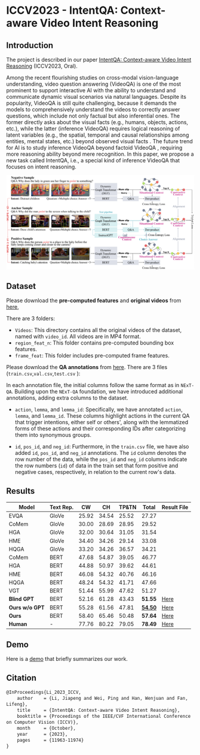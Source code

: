 # ICCV2023 - IntentQA: Context-aware Video Intent Reasoning

## **Introduction**

The project is described in our paper [IntentQA: Context-aware Video Intent Reasoning](https://openaccess.thecvf.com/content/ICCV2023/papers/Li_IntentQA_Context-aware_Video_Intent_Reasoning_ICCV_2023_paper.pdf) (ICCV2023, Oral).

Among the recent flourishing studies on cross-modal vision-language understanding, video question answering (VideoQA) is one of the most prominent to support interactive AI with the ability to understand and communicate dynamic visual scenarios via natural languages. Despite its popularity, VideoQA is still quite challenging, because it demands the models to comprehensively understand the videos to correctly answer questions, which include not only factual but also inferential ones. The former directly asks about the visual facts (e.g., humans, objects, actions, etc.), while the latter (inference VideoQA) requires logical reasoning of latent variables (e.g., the spatial, temporal and causal relationships among entities, mental states, etc.) beyond observed visual facts . The future trend for AI is to study inference VideoQA beyond factoid VideoQA , requiring more reasoning ability beyond mere recognition. In this paper, we propose a new task called IntentQA, i.e., a special kind of inference VideoQA that focuses on intent reasoning. 

![img](img/model.png)

## **Dataset**

Please download the **pre-computed features** and **original videos** from [here]([https://www.alipan.com/s/diEEWQc5rPq](https://drive.google.com/drive/folders/17xu7AGS1VZ8m9J4MeZEzH2515I9MiAPg?usp=drive_link)),

There are 3 folders:

- `Videos`: This directory contains all the original videos of the dataset, named with `video_id`. All videos are in MP4 format.
- `region_feat_n`: This folder contains pre-computed bounding box features.
- `frame_feat`: This folder includes pre-computed frame features.

Please download the **QA annotations** from [here](https://drive.google.com/drive/folders/1dtds2e3ddHQ5YyauwC3d1SiSe_K5F-Xa?usp=drive_link). There are 3 files (```train.csv```,```val.csv```,```test.csv``` ):

In each annotation file, the initial columns follow the same format as in `NExT-QA`. Building upon the `NExT-QA` foundation, we have introduced additional annotations, adding extra columns to the dataset. 

*  `action`, `lemma`, and `lemma_id`: Specifically, we have annotated `action`, `lemma`, and `lemma_id`. These columns highlight actions in the current QA that trigger intentions, either self or others', along with the lemmatized forms of these actions and their corresponding IDs after categorizing them into synonymous groups.

* `id`, `pos_id`, and `neg_id`: Furthermore, in the `train.csv` file, we have also added `id`, `pos_id`, and `neg_id` annotations. The `id` column denotes the row number of the data, while the `pos_id` and `neg_id` columns indicate the row numbers (`id`) of data in the train set that form positive and negative cases, respectively, in relation to the current row's data.

## **Results**

| Model            | Text Rep. | CW    | CH    | TP&TN | Total                                                        | Result File                                                  |
| ---------------- | --------- | ----- | ----- | ----- | ------------------------------------------------------------ | ------------------------------------------------------------ |
| EVQA             | GloVe     | 25.92 | 34.54 | 25.52 | 27.27                                                        |                                                              |
| CoMem            | GloVe     | 30.00 | 28.69 | 28.95 | 29.52                                                        |                                                              |
| HGA              | GloVe     | 32.00 | 30.64 | 31.05 | 31.54                                                        |                                                              |
| HME              | GloVe     | 34.40 | 34.26 | 29.14 | 33.08                                                        |                                                              |
| HQGA             | GloVe     | 33.20 | 34.26 | 36.57 | 34.21                                                        |                                                              |
| CoMem            | BERT      | 47.68 | 54.87 | 39.05 | 46.77                                                        |                                                              |
| HGA              | BERT      | 44.88 | 50.97 | 39.62 | 44.61                                                        |                                                              |
| HME              | BERT      | 46.08 | 54.32 | 40.76 | 46.16                                                        |                                                              |
| HQGA             | BERT      | 48.24 | 54.32 | 41.71 | 47.66                                                        |                                                              |
| VGT              | BERT      | 51.44 | 55.99 | 47.62 | 51.27                                                        |                                                              |
| **Blind GPT**    | BERT      | 52.16 | 61.28 | 43.43 | **51.55**                                                    | [Here](https://drive.google.com/file/d/161zkUQsyUKvHuFp2qPCk5Gk5vtc28flT/view?usp=drive_link) |
| **Ours w/o GPT** | BERT      | 55.28 | 61.56 | 47.81 | **[54.50](https://drive.google.com/file/d/1C2clniRU44UqxDi_9R5ZMqpneHNM_j6T/view?usp=drive_link)** | [Here](https://drive.google.com/file/d/1C2clniRU44UqxDi_9R5ZMqpneHNM_j6T/view?usp=drive_link) |
| **Ours**         | BERT      | 58.40 | 65.46 | 50.48 | **57.64**                                                    | [Here](https://drive.google.com/file/d/17x66SNgj9bWit6LpgDEY8hMpR68gSP6k/view?usp=drive_link) |
| **Human**        | -         | 77.76 | 80.22 | 79.05 | **78.49**                                                    | [Here](https://drive.google.com/file/d/1VAdgeV3WGGlPLUhLzX9vdba_Ni7MxJH3/view?usp=drive_link) |

## **Demo**

Here is a [demo](https://vimeo.com/896083218?share=copy) that briefly summarizes our work.

## **Citation**

```
@InProceedings{Li_2023_ICCV,
    author    = {Li, Jiapeng and Wei, Ping and Han, Wenjuan and Fan, Lifeng},
    title     = {IntentQA: Context-aware Video Intent Reasoning},
    booktitle = {Proceedings of the IEEE/CVF International Conference on Computer Vision (ICCV)},
    month     = {October},
    year      = {2023},
    pages     = {11963-11974}
}
```
